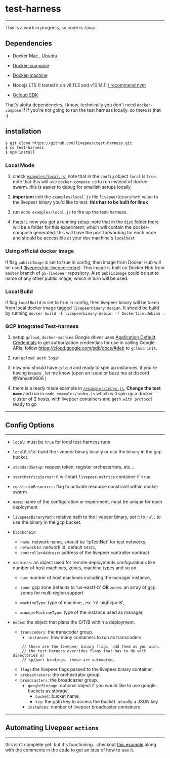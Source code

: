 # test-harness
---------

This is a work in progress, so code is :lava:


## Dependencies

- Docker [Mac](https://docs.docker.com/docker-for-mac/install/) , [Ubuntu](https://docs.docker.com/install/linux/docker-ce/ubuntu/)

- [Docker-compose](https://docs.docker.com/compose/install/)

- [Docker-machine](https://docs.docker.com/machine/install-machine/)

- Nodejs LTS (I tested it on v8.11.3 and v10.14.1) [I recommend nvm](https://github.com/creationix/nvm/blob/master/README.md)

- [Gcloud SDK](https://cloud.google.com/sdk/install)

That's alotta dependencies, I know. technically you don't need `docker-compose` if
if you're not going to run the test harness locally. so there is that :)

## installation

```bash
$ git clone https://github.com/livepeer/test-harness.git
$ cd test-harness
$ npm install

```

### Local Mode

1. check [`examples/local.js`](/examples/local.js), note that in the `config`
object `local` is `true`. note that this will use `docker-compose up` to run
instead of docker-swarm. this is easier to debug for smallish setups locally.

2. **important** edit the `examples/local.js` file `livepeerBinaryPath` value to
the livepeer binary you'd like to test. **this has to be built for linux**

2. run `node examples/local.js` to fire up the test-harness.

3. thats it. now you got a running setup. note that in the `dist` folder there
will be a folder for this experiment, which will contain the docker-compose
generated. this will have the port forwarding for each node and should be
accessible at your dev machine's `localhost`

### Using official docker image

If flag `publicImage` is set to true in config, then image from Docker Hub will be used ([livepeer/go-livepeer:edge](https://cloud.docker.com/u/livepeer/repository/docker/livepeer/go-livepeer/general)). This image is built on Docker Hub from `master` branch of `go-livepeer` repository. Also `publicImage` could be set to name of any other public image, which in turn will be used.

### Local Build

If flag `localBuild` is set to true in config, then livepeer binary will be taken from local
docker image tagged `livepeerbinary:debian`. It should be build by running
`docker build -t livepeerbinary:debian -f Dockerfile.debian .`

### GCP integrated Test-harness

1. setup `gcloud`, `docker-machine` Google driver uses [Application Default Credentials]() to get authorization credentials for use in calling Google APIs. follow https://cloud.google.com/sdk/docs/#deb to `gcloud init`.

2. run `gcloud auth login`

3. now you should have `gcloud` and ready to spin up instances, if you're having issues
, let me know (open an issue or buzz me at discord @Yahya#0606 )

4. there is a ready made example in [`/examples/index.js`](/examples/index.js),
**Change the test `name`** and run in `node examples/index.js` which will spin up
a docker cluster of 2 hosts, with livepeer containers and  `geth with protocol` ready to go


----------

## Config Options
----

- `local`: must be `true` for local test-harness runs
- `localBuild`: build the livepeer binary locally or use the binary in the gcp bucket.
- `standardSetup`: request token, register orchestartors, etc...
- `startMetricsServer`: it will start `livepeer-metrics` container if `true`
- `constrainResources`: flag to activate resource constraint within docker swarm
- `name`: name of the configuration or experiment, must be unique for each deployment.
- `livepeerBinaryPath`: relative path to the livepeer binary, set it to `null` to use
the binary in the gcp bucket.

- `blockchain`:
  - `name`: network name, should be 'lpTestNet' for test networks,
  - `networkId`:  network id, default `54321`,
  - `controllerAddress`: address of the livepeer controller contract

- `machines`: an object used for remote deployments configurations like number of
host machines, zones, machine types and so on.
  - `num`: number of host machines including the manager instance,

  - `zone`: gcp zone defaults to 'us-east1-b' **OR** `zones`: an array of gcp zones for multi region support

  - `machineType`: type of machine , ex: 'n1-highcpu-8',
  - `managerMachineType`: type of the instance used as manager,

- `nodes`: the object that plans the O/T/B within a deployment.
  - `transcoders`: the transcoder group.
    - `instances`: how many containers to run as transcoders.
  ```
      // these are the livepeer binary flags, add them as you wish.
      // the test-harness overrides flags that has to do with directories or
      // ip/port bindings, these are automated.
  ```
    - `flags`:the livepeer flags passed to the livepeer binary container.
  - `orchestrators`: the orchestrator group.
  - `broadcasters`: the broadcaster group.
    - `googleStorage`: optional object if you would like to use google buckets as storage.
      - `bucket`: bucket name,
      - `key`: the path key to access the bucket. usually a JSON key
    - `instances`: number of livepeer broadcaster containers

------------

## Automating Livepeer `actions`
------

this isn't complete yet. but it's functioning .
checkout [this example](https://github.com/livepeer/test-harness/blob/b1f8b12d849e43c33da31b3349bfbac2a488d3a3/examples/local.js#L50-L67) along with the comments in the code to get an
idea of how to use it.
